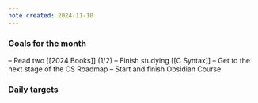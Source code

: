 ```yaml
---
note created: 2024-11-10
---
```

### Goals for the month

– Read two [[2024 Books]] (1/2)
– Finish studying [[C Syntax]]
– Get to the next stage of the CS Roadmap
– Start and finish Obsidian Course

### Daily targets
